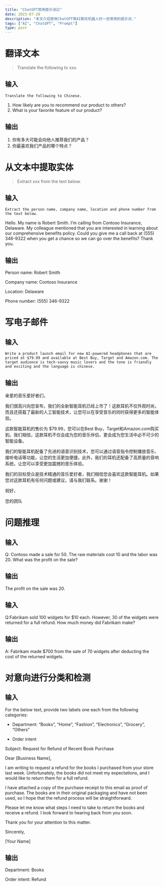 ```yaml
---
title: "ChatGPT常用提示词😊"
date: 2023-07-28
description: "本文介绍使用ChatGPT等AI聊天机器人时一些常用的提示词."
tags: ["AI", "ChatGPT", "Prompt"]
type: post
---
```


# 翻译文本
> Translate the following to xxx. 

## 输入
`Translate the following to Chinese.`

1. How likely are you to recommend our product to others? 
2. What is your favorite feature of our product?

## 输出

1. 你有多大可能会向他人推荐我们的产品？
2. 你最喜欢我们产品的哪个特点？


# 从文本中提取实体
> Extract xxx from the text below.

## 输入

`Extract the person name, company name, location and phone number from the text below.`

Hello. My name is Robert Smith. I’m calling from Contoso Insurance, Delaware. My colleague mentioned that you are interested in learning about our comprehensive benefits policy. Could you give me a call back at (555) 346-9322 when you get a chance so we can go over the benefits? Thank you.

## 输出
Person name: Robert Smith

Company name: Contoso Insurance

Location: Delaware

Phone number: (555) 346-9322

# 写电子邮件

## 输入
`Write a product launch email for new AI-powered headphones that are priced at $79.99 and available at Best Buy, Target and Amazon.com. The target audience is tech-savvy music lovers and the tone is friendly and exciting and the language is chinese.`

## 输出
亲爱的音乐爱好者们，

我们很高兴向您宣布，我们的全新智能耳机已经上市了！这款耳机不仅外观时尚，而且还搭载了最新的人工智能技术，让您可以在享受音乐的同时获得更多的智能体验。

这款智能耳机的售价为 $79.99，您可以在Best Buy，Target和Amazon.com购买到。我们相信，这款耳机不仅会成为您的音乐伴侣，更会成为您生活中必不可少的智能设备。

我们的智能耳机配备了先进的语音识别技术，您可以通过语音指令控制播放音乐、接听电话等功能，让您的生活更加便捷。此外，我们的耳机还配备了高质量的音响系统，让您可以享受更加震撼的音乐体验。

我们的目标受众是技术精通的音乐爱好者，我们相信您会喜欢这款智能耳机。如果您对这款耳机有任何问题或建议，请与我们联系。谢谢！

祝好，

您的团队

# 问题推理
## 输入
Q: Contoso made a sale for 50. The raw materials cost 10 and the labor was 20. What was the profit on the sale?

## 输出
The profit on the sale was 20.

## 输入
Q:Fabrikam sold 100 widgets for $10 each. However, 30 of the widgets were returned for a full refund. How much money did Fabrikam make?

## 输出
A: Fabrikam made $700 from the sale of 70 widgets after deducting the cost of the returned widgets.

# 对意向进行分类和检测
## 输入
For the below text, provide two labels one each from the following categories:

- Department: “Books”, “Home”, “Fashion”, “Electronics”, “Grocery”, “Others”

- Order intent


Subject: Request for Refund of Recent Book Purchase

Dear [Business Name],

I am writing to request a refund for the books I purchased from your store last week. Unfortunately, the books did not meet my expectations, and I would like to return them for a full refund.

I have attached a copy of the purchase receipt to this email as proof of purchase. The books are in their original packaging and have not been used, so I hope that the refund process will be straightforward.

Please let me know what steps I need to take to return the books and receive a refund. I look forward to hearing back from you soon.

Thank you for your attention to this matter.

Sincerely,

[Your Name]

## 输出
Department: Books

Order intent: Refund
